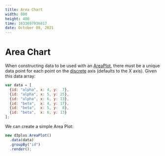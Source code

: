 ```yaml
---
title: Area Chart
width: 800
height: 400
time: 1633697936817
date: October 08, 2021
---
```


# Area Chart

When constructing data to be used with an [AreaPlot](http://d3plus.org/docs/#AreaPlot), there must be a unique data point for each point on the [discrete](http://d3plus.org/docs/#Plot.discrete) axis (defaults to the X axis). Given this data array:

```js
var data = [
  {id: "alpha", x: 4, y:  7},
  {id: "alpha", x: 5, y: 25},
  {id: "alpha", x: 6, y: 13},
  {id: "beta",  x: 4, y: 17},
  {id: "beta",  x: 5, y:  8},
  {id: "beta",  x: 6, y: 13}
];
```

We can create a simple Area Plot:

```js
new d3plus.AreaPlot()
  .data(data)
  .groupBy("id")
  .render();
```
